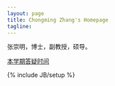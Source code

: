 ```yaml
---
layout: page
title: Chongming Zhang's Homepage
tagline: 
---
```

张崇明，博士，副教授，硕导。

[本学期答疑时间](http://chongming.github.io/OfficeHours.html)

{% include JB/setup %}




